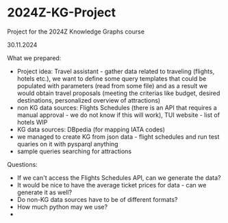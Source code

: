 # 2024Z-KG-Project
Project for the 2024Z Knowledge Graphs course

30.11.2024

What we prepared:
* Project idea: Travel assistant - gather data related to traveling (flights, hotels etc.), we want to define some query templates that could be populated with parameters (read from some file) and as a result we would obtain travel proposals (meeting the criterias like budget, desired destinations, personalized overview of attractions)
* non KG data sources: Flights Schedules (there is an API that requires a manual approval - we do not know if this will work), TUI website - list of hotels WIP
* KG data sources: DBpedia (for mapping IATA codes)
* we managed to create KG from json data - flight schedules and run test quaries on it with pysparql anything
* sample queries searching for attractions

Questions:
* If we can't access the Flights Schedules API, can we generate the data?
* It would be nice to have the average ticket prices for data - can we generate it as well?
* Do non-KG data sources have to be of different formats?
* How much python may we use?
* 
